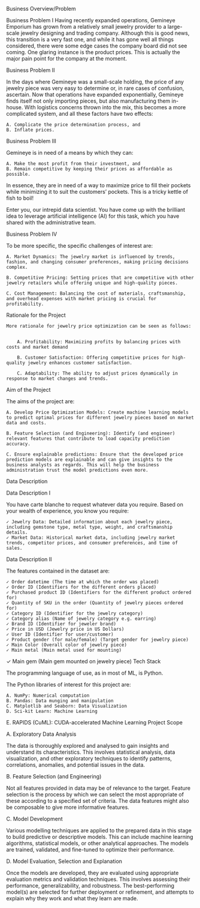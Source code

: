  Business Overview/Problem

Business Problem I
Having recently expanded operations, Gemineye Emporium has grown from a relatively small jewelry provider to a large-scale jewelry designing and trading company. Although this is good news, this transition is a very fast one, and while it has gone well all things considered, there were some edge cases the company board did not see coming. One glaring instance is the product prices. This is actually the major pain point for the company at the moment.

Business Problem II

In the days where Gemineye was a small-scale holding, the price of any jewelry piece was very easy to determine or, in rare cases of confusion, ascertain. Now that operations have expanded exponentially, Gemineye finds itself not only importing pieces, but also manufacturing them in-house. With logistics concerns thrown into the mix, this becomes a more complicated system, and all these factors have two effects:

    A. Complicate the price determination process, and
    B. Inflate prices.

 

Business Problem III

Gemineye is in need of a means by which they can:

    A. Make the most profit from their investment, and
    B. Remain competitive by keeping their prices as affordable as possible.

 

In essence, they are in need of a way to maximize price to fill their pockets while minimizing it to suit the customers’ pockets. This is a tricky kettle of fish to boil!

 

Enter you, our intrepid data scientist. You have come up with the brilliant idea to leverage artificial intelligence (AI) for this task, which you have shared with the administrative team.

Business Problem IV

To be more specific, the specific challenges of interest are:

    A. Market Dynamics: The jewelry market is influenced by trends, fashion, and changing consumer preferences, making pricing decisions complex.
     
    B. Competitive Pricing: Setting prices that are competitive with other jewelry retailers while offering unique and high-quality pieces.
     
    C. Cost Management: Balancing the cost of materials, craftsmanship, and overhead expenses with market pricing is crucial for profitability.

Rationale for the Project

    More rationale for jewelry price optimization can be seen as follows:

     
        A. Profitability: Maximizing profits by balancing prices with costs and market demand
         
        B. Customer Satisfaction: Offering competitive prices for high-quality jewelry enhances customer satisfaction.
         
        C. Adaptability: The ability to adjust prices dynamically in response to market changes and trends.

Aim of the Project

The aims of the project are:

 

    A. Develop Price Optimization Models: Create machine learning models to predict optimal prices for different jewelry pieces based on market data and costs.
     
    B. Feature Selection (and Engineering): Identify (and engineer) relevant features that contribute to load capacity prediction accuracy.
     
    C. Ensure explainable predictions: Ensure that the developed price prediction models are explainable and can give insights to the business analysts as regards. This will help the business administration trust the model predictions even more.
     

Data Description

Data Description I

You have carte blanche to request whatever data you require. Based on your wealth of experience, you know you require:

    ✓ Jewelry Data: Detailed information about each jewelry piece, including gemstone type, metal type, weight, and craftsmanship details.
    ✓ Market Data: Historical market data, including jewelry market trends, competitor prices, and consumer preferences, and time of sales.

 

Data Description II

The features contained in the dataset are:

    ✓ Order datetime (The time at which the order was placed)
    ✓ Order ID (Identifiers for the different orders placed)
    ✓ Purchased product ID (Identifiers for the different product ordered for)
    ✓ Quantity of SKU in the order (Quantity of jewelry pieces ordered for)
    ✓ Category ID (Identifier for the jewelry category)
    ✓ Category alias (Name of jewelry category e.g. earring)
    ✓ Brand ID (Identifier for jeweler brand)
    ✓ Price in USD (Jewelry price in US Dollars)
    ✓ User ID (Identifier for user/customer)
    ✓ Product gender (for male/female) (Target gender for jewelry piece)
    ✓ Main Color (Overall color of jewelry piece)
    ✓ Main metal (Main metal used for mounting)

✓ Main gem (Main gem mounted on jewelry piece)
Tech Stack

The programming language of use, as in most of ML, is Python.


The Python libraries of interest for this project are:

 

    A. NumPy: Numerical computation 
    B. Pandas: Data munging and manipulation
    C. Matplotlib and Seaborn: Data Visualization
    D. Sci-kit Learn: Machine Learning

E. RAPIDS (CuML): CUDA-accelerated Machine Learning
Project Scope

A. Exploratory Data Analysis

The data is thoroughly explored and analysed to gain insights and understand its characteristics. This involves statistical analysis, data visualization, and other exploratory techniques to identify patterns, correlations, anomalies, and potential issues in the data.

 

B. Feature Selection (and Engineering)

Not all features provided in data may be of relevance to the target. Feature selection is the process by which we can select the most appropriate of these according to a specified set of criteria. The data features might also be composable to give more informative features.

 

C. Model Development

Various modelling techniques are applied to the prepared data in this stage to build predictive or descriptive models. This can include machine learning algorithms, statistical models, or other analytical approaches. The models are trained, validated, and fine-tuned to optimize their performance.

 

D. Model Evaluation, Selection and Explanation

Once the models are developed, they are evaluated using appropriate evaluation metrics and validation techniques. This involves assessing their performance, generalizability, and robustness. The best-performing model(s) are selected for further deployment or refinement, and attempts to explain why they work and what they learn are made.

 
